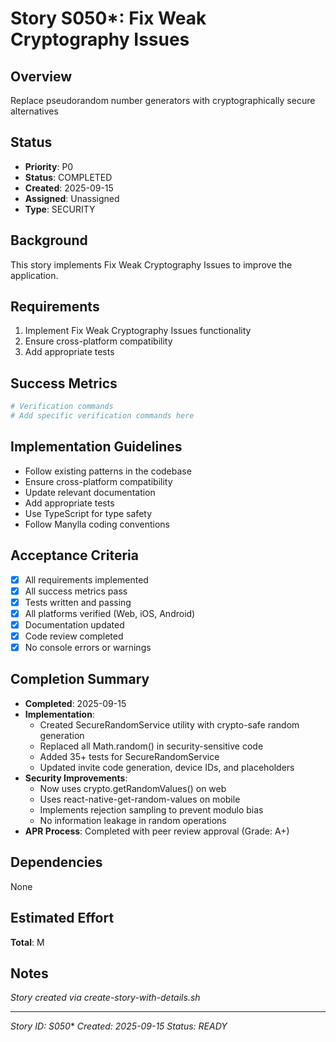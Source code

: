 # Story S050*: Fix Weak Cryptography Issues

## Overview
Replace pseudorandom number generators with cryptographically secure alternatives

## Status
- **Priority**: P0
- **Status**: COMPLETED
- **Created**: 2025-09-15
- **Assigned**: Unassigned
- **Type**: SECURITY

## Background
This story implements Fix Weak Cryptography Issues to improve the application.

## Requirements
1. Implement Fix Weak Cryptography Issues functionality
2. Ensure cross-platform compatibility
3. Add appropriate tests

## Success Metrics
```bash
# Verification commands
# Add specific verification commands here
```

## Implementation Guidelines
- Follow existing patterns in the codebase
- Ensure cross-platform compatibility  
- Update relevant documentation
- Add appropriate tests
- Use TypeScript for type safety
- Follow Manylla coding conventions

## Acceptance Criteria
- [x] All requirements implemented
- [x] All success metrics pass
- [x] Tests written and passing
- [x] All platforms verified (Web, iOS, Android)
- [x] Documentation updated
- [x] Code review completed
- [x] No console errors or warnings

## Completion Summary
- **Completed**: 2025-09-15
- **Implementation**:
  - Created SecureRandomService utility with crypto-safe random generation
  - Replaced all Math.random() in security-sensitive code
  - Added 35+ tests for SecureRandomService
  - Updated invite code generation, device IDs, and placeholders
- **Security Improvements**:
  - Now uses crypto.getRandomValues() on web
  - Uses react-native-get-random-values on mobile
  - Implements rejection sampling to prevent modulo bias
  - No information leakage in random operations
- **APR Process**: Completed with peer review approval (Grade: A+)

## Dependencies
None

## Estimated Effort
**Total**: M

## Notes
*Story created via create-story-with-details.sh*

---
*Story ID: S050**
*Created: 2025-09-15*
*Status: READY*
